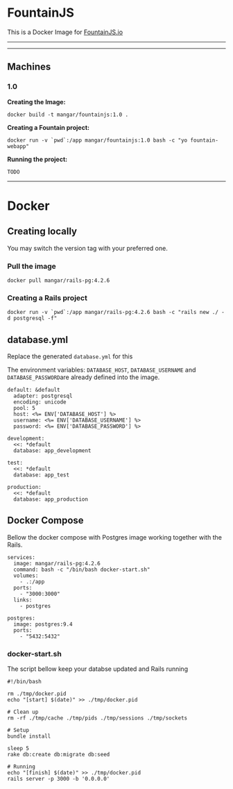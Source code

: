 # FountainJS

This is a Docker Image for [FountainJS.io](http://fountainjs.io/)

--- 




--- 

## Machines



### 1.0


__Creating the Image:__
```
docker build -t mangar/fountainjs:1.0 .
```


__Creating a Fountain project:__
```
docker run -v `pwd`:/app mangar/fountainjs:1.0 bash -c "yo fountain-webapp"
```



__Running the project:__
```
TODO
```





---

# Docker 

## Creating locally

You may switch the version tag with your preferred one.

### Pull the image
```
docker pull mangar/rails-pg:4.2.6
```

### Creating a Rails project
```
docker run -v `pwd`:/app mangar/rails-pg:4.2.6 bash -c "rails new ./ -d postgresql -f"
```


## database.yml

Replace the generated `database.yml` for this

The environment variables: `DATABASE_HOST`, `DATABASE_USERNAME` and `DATABASE_PASSWORD`are already defined into the image.


```
default: &default
  adapter: postgresql
  encoding: unicode
  pool: 5
  host: <%= ENV['DATABASE_HOST'] %>
  username: <%= ENV['DATABASE_USERNAME'] %>
  password: <%= ENV['DATABASE_PASSWORD'] %>    

development:
  <<: *default
  database: app_development

test:
  <<: *default
  database: app_test

production:
  <<: *default
  database: app_production

```

## Docker Compose 

Bellow the docker compose with Postgres image working together with the Rails.
```
services:
  image: mangar/rails-pg:4.2.6
  command: bash -c "/bin/bash docker-start.sh"
  volumes:
    - .:/app
  ports:
    - "3000:3000"
  links:
    - postgres

postgres:
  image: postgres:9.4
  ports:
    - "5432:5432"
```

### docker-start.sh

The script bellow keep your databse updated and Rails running
```
#!/bin/bash

rm ./tmp/docker.pid
echo "[start] $(date)" >> ./tmp/docker.pid

# Clean up
rm -rf ./tmp/cache ./tmp/pids ./tmp/sessions ./tmp/sockets

# Setup
bundle install

sleep 5
rake db:create db:migrate db:seed 

# Running
echo "[finish] $(date)" >> ./tmp/docker.pid
rails server -p 3000 -b '0.0.0.0'
```

